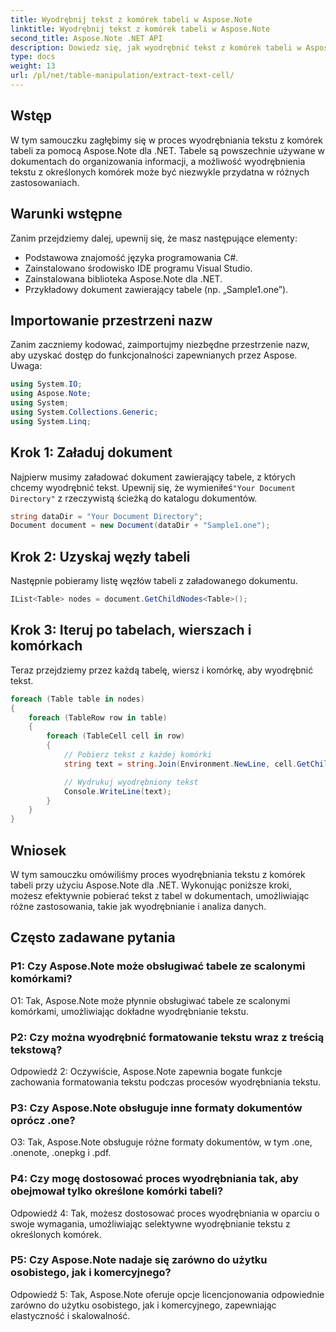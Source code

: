 ```yaml
---
title: Wyodrębnij tekst z komórek tabeli w Aspose.Note
linktitle: Wyodrębnij tekst z komórek tabeli w Aspose.Note
second_title: Aspose.Note .NET API
description: Dowiedz się, jak wyodrębnić tekst z komórek tabeli w Aspose.Note dla .NET. Bez wysiłku zwiększ swoje możliwości przetwarzania dokumentów.
type: docs
weight: 13
url: /pl/net/table-manipulation/extract-text-cell/
---
```

## Wstęp

W tym samouczku zagłębimy się w proces wyodrębniania tekstu z komórek tabeli za pomocą Aspose.Note dla .NET. Tabele są powszechnie używane w dokumentach do organizowania informacji, a możliwość wyodrębnienia tekstu z określonych komórek może być niezwykle przydatna w różnych zastosowaniach.

## Warunki wstępne

Zanim przejdziemy dalej, upewnij się, że masz następujące elementy:

- Podstawowa znajomość języka programowania C#.
- Zainstalowano środowisko IDE programu Visual Studio.
- Zainstalowana biblioteka Aspose.Note dla .NET.
- Przykładowy dokument zawierający tabele (np. „Sample1.one”).

## Importowanie przestrzeni nazw

Zanim zaczniemy kodować, zaimportujmy niezbędne przestrzenie nazw, aby uzyskać dostęp do funkcjonalności zapewnianych przez Aspose. Uwaga:

```csharp
using System.IO;
using Aspose.Note;
using System;
using System.Collections.Generic;
using System.Linq;
```

## Krok 1: Załaduj dokument

 Najpierw musimy załadować dokument zawierający tabele, z których chcemy wyodrębnić tekst. Upewnij się, że wymieniłeś`"Your Document Directory"` z rzeczywistą ścieżką do katalogu dokumentów.

```csharp
string dataDir = "Your Document Directory";
Document document = new Document(dataDir + "Sample1.one");
```

## Krok 2: Uzyskaj węzły tabeli

Następnie pobieramy listę węzłów tabeli z załadowanego dokumentu.

```csharp
IList<Table> nodes = document.GetChildNodes<Table>();
```

## Krok 3: Iteruj po tabelach, wierszach i komórkach

Teraz przejdziemy przez każdą tabelę, wiersz i komórkę, aby wyodrębnić tekst.

```csharp
foreach (Table table in nodes)
{
    foreach (TableRow row in table)
    {
        foreach (TableCell cell in row)
        {
            // Pobierz tekst z każdej komórki
            string text = string.Join(Environment.NewLine, cell.GetChildNodes<RichText>().Select(e => e.Text)) + Environment.NewLine;

            // Wydrukuj wyodrębniony tekst
            Console.WriteLine(text);
        }
    }
}
```

## Wniosek

W tym samouczku omówiliśmy proces wyodrębniania tekstu z komórek tabeli przy użyciu Aspose.Note dla .NET. Wykonując poniższe kroki, możesz efektywnie pobierać tekst z tabel w dokumentach, umożliwiając różne zastosowania, takie jak wyodrębnianie i analiza danych.

## Często zadawane pytania

### P1: Czy Aspose.Note może obsługiwać tabele ze scalonymi komórkami?

O1: Tak, Aspose.Note może płynnie obsługiwać tabele ze scalonymi komórkami, umożliwiając dokładne wyodrębnianie tekstu.

### P2: Czy można wyodrębnić formatowanie tekstu wraz z treścią tekstową?

Odpowiedź 2: Oczywiście, Aspose.Note zapewnia bogate funkcje zachowania formatowania tekstu podczas procesów wyodrębniania tekstu.

### P3: Czy Aspose.Note obsługuje inne formaty dokumentów oprócz .one?

O3: Tak, Aspose.Note obsługuje różne formaty dokumentów, w tym .one, .onenote, .onepkg i .pdf.

### P4: Czy mogę dostosować proces wyodrębniania tak, aby obejmował tylko określone komórki tabeli?

Odpowiedź 4: Tak, możesz dostosować proces wyodrębniania w oparciu o swoje wymagania, umożliwiając selektywne wyodrębnianie tekstu z określonych komórek.

### P5: Czy Aspose.Note nadaje się zarówno do użytku osobistego, jak i komercyjnego?

Odpowiedź 5: Tak, Aspose.Note oferuje opcje licencjonowania odpowiednie zarówno do użytku osobistego, jak i komercyjnego, zapewniając elastyczność i skalowalność.